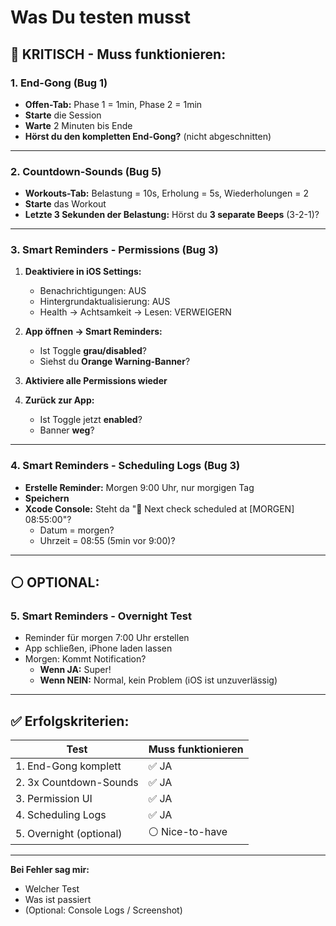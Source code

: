 # Was Du testen musst

## 🔴 KRITISCH - Muss funktionieren:

### 1. End-Gong (Bug 1)
- **Offen-Tab:** Phase 1 = 1min, Phase 2 = 1min
- **Starte** die Session
- **Warte** 2 Minuten bis Ende
- **Hörst du den kompletten End-Gong?** (nicht abgeschnitten)

---

### 2. Countdown-Sounds (Bug 5)
- **Workouts-Tab:** Belastung = 10s, Erholung = 5s, Wiederholungen = 2
- **Starte** das Workout
- **Letzte 3 Sekunden der Belastung:** Hörst du **3 separate Beeps** (3-2-1)?

---

### 3. Smart Reminders - Permissions (Bug 3)
1. **Deaktiviere in iOS Settings:**
   - Benachrichtigungen: AUS
   - Hintergrundaktualisierung: AUS
   - Health → Achtsamkeit → Lesen: VERWEIGERN

2. **App öffnen → Smart Reminders:**
   - Ist Toggle **grau/disabled**?
   - Siehst du **Orange Warning-Banner**?

3. **Aktiviere alle Permissions wieder**

4. **Zurück zur App:**
   - Ist Toggle jetzt **enabled**?
   - Banner **weg**?

---

### 4. Smart Reminders - Scheduling Logs (Bug 3)
- **Erstelle Reminder:** Morgen 9:00 Uhr, nur morgigen Tag
- **Speichern**
- **Xcode Console:** Steht da "📅 Next check scheduled at [MORGEN] 08:55:00"?
  - Datum = morgen?
  - Uhrzeit = 08:55 (5min vor 9:00)?

---

## ⚪ OPTIONAL:

### 5. Smart Reminders - Overnight Test
- Reminder für morgen 7:00 Uhr erstellen
- App schließen, iPhone laden lassen
- Morgen: Kommt Notification?
  - **Wenn JA:** Super!
  - **Wenn NEIN:** Normal, kein Problem (iOS ist unzuverlässig)

---

## ✅ Erfolgskriterien:

| Test | Muss funktionieren |
|------|-------------------|
| 1. End-Gong komplett | ✅ JA |
| 2. 3x Countdown-Sounds | ✅ JA |
| 3. Permission UI | ✅ JA |
| 4. Scheduling Logs | ✅ JA |
| 5. Overnight (optional) | ⚪ Nice-to-have |

---

**Bei Fehler sag mir:**
- Welcher Test
- Was ist passiert
- (Optional: Console Logs / Screenshot)

